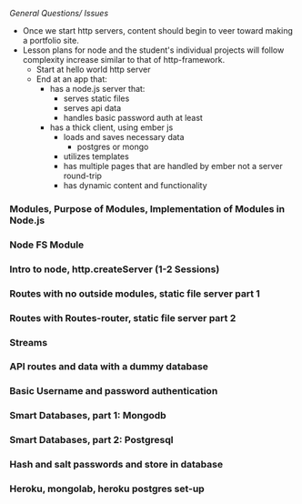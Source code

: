 *General Questions/ Issues*
- Once we start http servers, content should begin to veer toward making a portfolio site. 
- Lesson plans for node and the student's individual projects will follow complexity increase similar to that of http-framework.
    + Start at hello world http server
    + End at an app that: 
        * has a node.js server that:
            - serves static files
            - serves api data
            - handles basic password auth at least
        * has a thick client, using ember js 
            - loads and saves necessary data
                + postgres or mongo
            - utilizes templates
            - has multiple pages that are handled by ember not a server round-trip
            - has dynamic content and functionality


### Modules, Purpose of Modules, Implementation of Modules in Node.js

### Node FS Module

### Intro to node, http.createServer (1-2 Sessions)

### Routes with no outside modules, static file server part 1

### Routes with Routes-router, static file server part 2

### Streams

### API routes and data with a dummy database

### Basic Username and password authentication

### Smart Databases, part 1: Mongodb

### Smart Databases, part 2: Postgresql

### Hash and salt passwords and store in database

### Heroku, mongolab, heroku postgres set-up

